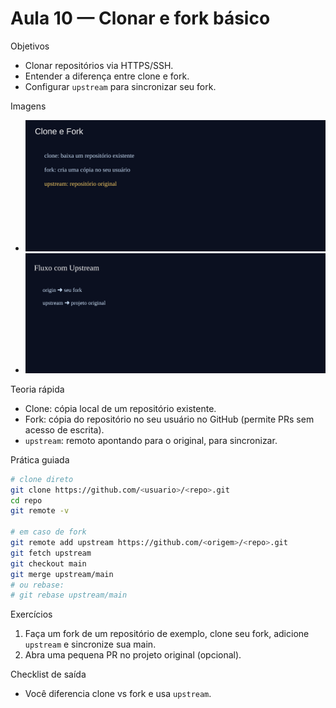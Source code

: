 # Aula 10 — Clonar e fork básico

Objetivos
- Clonar repositórios via HTTPS/SSH.
- Entender a diferença entre clone e fork.
- Configurar `upstream` para sincronizar seu fork.

Imagens
- ![Clone e Fork](../assets/clone-fork.svg)
- ![Fluxo upstream](../assets/upstream-flow.svg)

Teoria rápida
- Clone: cópia local de um repositório existente.
- Fork: cópia do repositório no seu usuário no GitHub (permite PRs sem acesso de escrita).
- `upstream`: remoto apontando para o original, para sincronizar.

Prática guiada
```bash
# clone direto
git clone https://github.com/<usuario>/<repo>.git
cd repo
git remote -v

# em caso de fork
git remote add upstream https://github.com/<origem>/<repo>.git
git fetch upstream
git checkout main
git merge upstream/main
# ou rebase:
# git rebase upstream/main
```

Exercícios
1) Faça um fork de um repositório de exemplo, clone seu fork, adicione `upstream` e sincronize sua main.
2) Abra uma pequena PR no projeto original (opcional).

Checklist de saída
- Você diferencia clone vs fork e usa `upstream`.